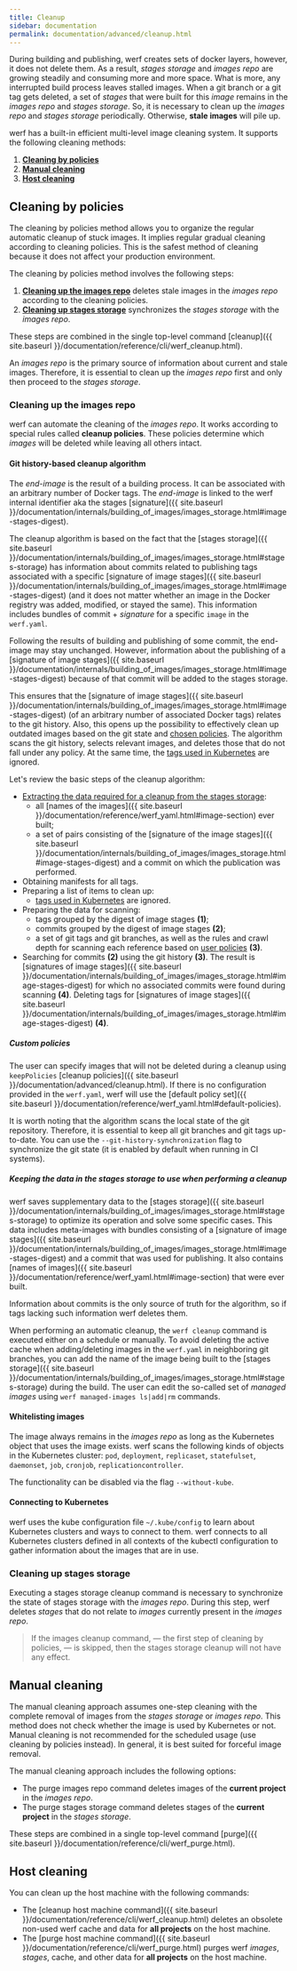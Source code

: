 ```yaml
---
title: Cleanup
sidebar: documentation
permalink: documentation/advanced/cleanup.html
---
```


During building and publishing, werf creates sets of docker layers, however, it does not delete them.
As a result, _stages storage_ and _images repo_ are growing steadily and consuming more and more space.
What is more, any interrupted build process leaves stalled images.
When a git branch or a git tag gets deleted, a set of _stages_ that were built for this _image_ remains in the _images repo_ and _stages storage_.
So, it is necessary to clean up the _images repo_ and _stages storage_ periodically. Otherwise, 
**stale images** will pile up.

werf has a built-in efficient multi-level image cleaning system. It supports the following cleaning methods:

1. [**Cleaning by policies**](#cleaning-by-policies)
2. [**Manual cleaning**](#manual-cleaning)
3. [**Host cleaning**](#host-cleaning)

## Cleaning by policies

The cleaning by policies method allows you to organize the regular automatic cleanup of stuck images.
It implies regular gradual cleaning according to cleaning policies.
This is the safest method of cleaning because it does not affect your production environment.

The cleaning by policies method involves the following steps:
1. [**Cleaning up the images repo**](#cleaning-up-the-images-repo) deletes stale images in the _images repo_ according to the cleaning policies.
2. [**Cleaning up stages storage**](#cleaning-up-stages-storage) synchronizes the _stages storage_ with the _images repo_.

These steps are combined in the single top-level command [cleanup]({{ site.baseurl }}/documentation/reference/cli/werf_cleanup.html).  

An _images repo_ is the primary source of information about current and stale images.
Therefore, it is essential to clean up the _images repo_ first and only then proceed to the _stages storage_.

### Cleaning up the images repo

werf can automate the cleaning of the _images repo_.
It works according to special rules called **cleanup policies**.
These policies determine which _images_ will be deleted while leaving all others intact.

#### Git history-based cleanup algorithm

The _end-image_ is the result of a building process. It can be associated with an arbitrary number of Docker tags.  The _end-image_ is linked to the werf internal identifier aka the stages [signature]({{ site.baseurl }}/documentation/internals/building_of_images/images_storage.html#image-stages-digest).

The cleanup algorithm is based on the fact that the [stages storage]({{ site.baseurl }}/documentation/internals/building_of_images/images_storage.html#stages-storage) has information about commits related to publishing tags associated with a specific [signature of image stages]({{ site.baseurl }}/documentation/internals/building_of_images/images_storage.html#image-stages-digest) (and it does not matter whether an image in the Docker registry was added, modified, or stayed the same). This information includes bundles of commit + _signature_ for a specific `image` in the `werf.yaml`. 

Following the results of building and publishing of some commit, the end-image may stay unchanged. However, information about the publishing of a [signature of image stages]({{ site.baseurl }}/documentation/internals/building_of_images/images_storage.html#image-stages-digest) because of that commit will be added to the stages storage.

This ensures that the [signature of image stages]({{ site.baseurl }}/documentation/internals/building_of_images/images_storage.html#image-stages-digest) (of an arbitrary number of associated Docker tags) relates to the git history. Also, this opens up the possibility to effectively clean up outdated images based on the git state and [chosen policies](#custom-policies).  The algorithm scans the git history, selects relevant images, and deletes those that do not fall under any policy. At the same time, the [tags used in Kubernetes](#whitelisting-images) are ignored.

Let's review the basic steps of the cleanup algorithm:

- [Extracting the data required for a cleanup from the stages storage](#keeping-the-data-in-the-stages-storage-to-use-when-performing-a-cleanup):
    - all [names of the images]({{ site.baseurl }}/documentation/reference/werf_yaml.html#image-section) ever built;
    - a set of pairs consisting of the [signature of the image stages]({{ site.baseurl }}/documentation/internals/building_of_images/images_storage.html#image-stages-digest) and a commit on which the publication was performed.
- Obtaining manifests for all tags.
- Preparing a list of items to clean up:
    - [tags used in Kubernetes](#whitelisting-images) are ignored.
- Preparing the data for scanning:
    - tags grouped by the digest of image stages __(1)__;
    - commits grouped by the digest of image stages __(2)__;
    - a set of git tags and git branches, as well as the rules and crawl depth for scanning each reference based on [user policies](#custom-policies) __(3)__.
- Searching for commits __(2)__ using the git history __(3)__. The result is [signatures of image stages]({{ site.baseurl }}/documentation/internals/building_of_images/images_storage.html#image-stages-digest) for which no associated commits were found during scanning __(4)__.
Deleting tags for [signatures of image stages]({{ site.baseurl }}/documentation/internals/building_of_images/images_storage.html#image-stages-digest) __(4)__.

##### Custom policies

The user can specify images that will not be deleted during a cleanup using `keepPolicies` [cleanup policies]({{ site.baseurl }}/documentation/advanced/cleanup.html). If there is no configuration provided in the `werf.yaml`, werf will use the [default policy set]({{ site.baseurl }}/documentation/reference/werf_yaml.html#default-policies).

It is worth noting that the algorithm scans the local state of the git repository. Therefore, it is essential to keep all git branches and git tags up-to-date. You can use the `--git-history-synchronization` flag to synchronize the git state (it is enabled by default when running in CI systems).

##### Keeping the data in the stages storage to use when performing a cleanup

werf saves supplementary data to the [stages storage]({{ site.baseurl }}/documentation/internals/building_of_images/images_storage.html#stages-storage) to optimize its operation and solve some specific cases. This data includes meta-images with bundles consisting of a [signature of image stages]({{ site.baseurl }}/documentation/internals/building_of_images/images_storage.html#image-stages-digest) and a commit that was used for publishing. It also contains [names of images]({{ site.baseurl }}/documentation/reference/werf_yaml.html#image-section) that were ever built.

Information about commits is the only source of truth for the algorithm, so if tags lacking such information werf deletes them. 

When performing an automatic cleanup, the `werf cleanup` command is executed either on a schedule or manually. To avoid deleting the active cache when adding/deleting images in the `werf.yaml` in neighboring git branches, you can add the name of the image being built to the [stages storage]({{ site.baseurl }}/documentation/internals/building_of_images/images_storage.html#stages-storage) during the build. The user can edit the so-called set of _managed images_ using `werf managed-images ls|add|rm` commands.

#### Whitelisting images

The image always remains in the _images repo_ as long as the Kubernetes object that uses the image exists.
werf scans the following kinds of objects in the Kubernetes cluster: `pod`, `deployment`, `replicaset`, `statefulset`, `daemonset`, `job`, `cronjob`, `replicationcontroller`.

The functionality can be disabled via the flag `--without-kube`.

#### Connecting to Kubernetes

werf uses the kube configuration file `~/.kube/config` to learn about Kubernetes clusters and ways to connect to them. werf connects to all Kubernetes clusters defined in all contexts of the kubectl configuration to gather information about the images that are in use.

### Cleaning up stages storage

Executing a stages storage cleanup command is necessary to synchronize the state of stages storage with the _images repo_.
During this step, werf deletes _stages_ that do not relate to _images_ currently present in the _images repo_.

> If the images cleanup command, — the first step of cleaning by policies, — is skipped, then the stages storage cleanup will not have any effect.

## Manual cleaning

The manual cleaning approach assumes one-step cleaning with the complete removal of images from the _stages storage_ or _images repo_.
This method does not check whether the image is used by Kubernetes or not.
Manual cleaning is not recommended for the scheduled usage (use cleaning by policies instead).
In general, it is best suited for forceful image removal.

The manual cleaning approach includes the following options:

* The purge images repo command deletes images of the **current project** in the _images repo_.
* The purge stages storage command deletes stages of the **current project** in the _stages storage_.

These steps are combined in a single top-level command [purge]({{ site.baseurl }}/documentation/reference/cli/werf_purge.html).

## Host cleaning

You can clean up the host machine with the following commands:

* The [cleanup host machine command]({{ site.baseurl }}/documentation/reference/cli/werf_cleanup.html) deletes an obsolete non-used werf cache and data for **all projects** on the host machine.
* The [purge host machine command]({{ site.baseurl }}/documentation/reference/cli/werf_purge.html) purges werf _images_, _stages_, cache, and other data for **all projects** on the host machine.
